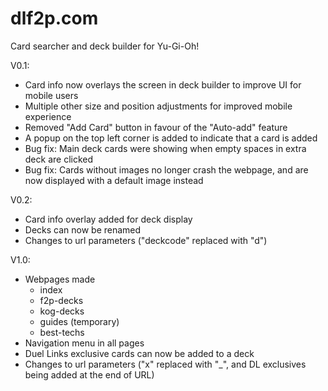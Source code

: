 # dlf2p.com
Card searcher and deck builder for Yu-Gi-Oh!

V0.1:
- Card info now overlays the screen in deck builder to improve UI for mobile users
- Multiple other size and position adjustments for improved mobile experience
- Removed "Add Card" button in favour of the "Auto-add" feature
- A popup on the top left corner is added to indicate that a card is added
- Bug fix: Main deck cards were showing when empty spaces in extra deck are clicked
- Bug fix: Cards without images no longer crash the webpage, and are now displayed with a default image instead

V0.2:
- Card info overlay added for deck display
- Decks can now be renamed
- Changes to url parameters ("deckcode" replaced with "d")

V1.0:
- Webpages made
  - index
  - f2p-decks
  - kog-decks
  - guides (temporary)
  - best-techs
- Navigation menu in all pages
- Duel Links exclusive cards can now be added to a deck
- Changes to url parameters ("x" replaced with "_", and DL exclusives being added at the end of URL)
